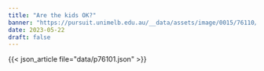 ```yaml
---
title: "Are the kids OK?"
banner: "https://pursuit.unimelb.edu.au/__data/assets/image/0015/76110/Are-the-kids-OK_e9a74319-f6cf-49e3-b47a-1baab497be19.jpg"
date: 2023-05-22
draft: false
---
```


{{< json_article file="data/p76101.json" >}}